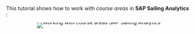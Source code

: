 This tutorial shows how to work with *course areas* in **SAP Sailing Analytics** :

<div style="text-align: center; line-height: 0;">
  <a href="https://vimeo.com/488486330" target="_blank">
    <img src="https://i.vimeocdn.com/video/1010908534-67799518b2812965dddb3595fdf0452eae2e61346ae69213748313856a6f3b96-d?f=webp&amp;region=us" alt="Working with course areas SAP Sailing Analytics" style="display: inline-block;">
  </a>
  <div style="line-height: normal; margin-top: -18em; margin-bottom: 16em">
    <a href="https://vimeo.com/488486330" target="_blank" style="
      display: inline-block;
      vertical-align: middle;
      background-color: #007BFF;
      color: white;
      padding: 10px 20px;
      border-radius: 4px;
      text-decoration: none;
      font-weight: bold;
    ">Watch the Video</a>
  </div>